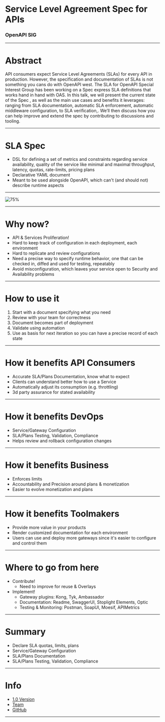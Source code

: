 # Service Level Agreement Spec for APIs
### OpenAPI SIG

---
# Abstract
API consumers expect Service Level Agreements (SLAs) for every API in production. However, the specification and documentation of SLAs is not something you cans do with OpenAPI west.
The SLA for OpenAPI Special Interest Group has been working on a Spec  express SLA definitions that works hand in hand with OAS.
In this talk, we will present the current state of the Spec , as well as the main use cases and benefits it leverages: ranging from SLA documentation, automatic SLA enforcement, automatic middleware configuration, to SLA verification,.
We’ll then discuss how you can help improve and extend the spec by contributing to discussions and tooling.

---
# SLA Spec

- DSL for defining a set of metrics and constraints regarding service availability, quality of the service like minimal and maximal throughput, latency, quotas, rate-limits, pricing plans
- Declarative YAML document
- Meant to be used alongside OpenAPI, which can't (and should not) describe runtime aspects

---

![75%](https://www.openapis.org/wp-content/uploads/sites/3/2021/03/SLA-concepts.png)

---
# Why now?

- API & Services Proliferation!
- Hard to keep track of configuration in each deployment, each environment
- Hard to replicate and review configurations
- Need a precise way to specify runtime behavior, one that can be checked in, diffed and used for testing, repeatably
- Avoid misconfiguration, which leaves your service open to Security and Availability problems

---
# How to use it

1. Start with a document specifying what you need
2. Review with your team for correctness
3. Document becomes part of deployment
4. Validate using automation
5. Use as basis for next iteration so you can have a precise record of each state

---
# How it benefits API Consumers

- Accurate SLA/Plans Documentation, know what to expect
- Clients can understand better how to use a Service
- Automatically adjust its consumption (e.g. throttling)
- 3d party assurance for stated availability

---
# How it benefits DevOps

- Service/Gateway Configuration
- SLA/Plans Testing, Validation, Compliance
- Helps review and rollback configuration changes

---
# How it benefits Business

- Enforces limits
- Accountability and Precision around plans & monetization
- Easier to evolve monetization and plans

---
# How it benefits Toolmakers

- Provide more value in your products
- Render customized documentation for each environment
- Users can use and deploy more gateways since it's easier to configure and control them

---
# Where to go from here

- Contribute!
    - Need to improve for reuse & Overlays
- Implement!
    - Gateway plugins: Kong, Tyk, Ambassador
    - Documentation: Readme, SwaggerUI, Stoplight Elements, Optic
    - Testing & Monitoring: Postman, SoapUI, Moesif, APIMetrics

---
# Summary

- Declare SLA quotas, limits, plans
- Service/Gateway Configuration
- SLA/Plans Documentation
- SLA/Plans Testing, Validation, Compliance

---
# Info

- [1.0 Version](https://github.com/isa-group/SLA4OAI-Specification/blob/main/versions/1.0.0-Draft.md)
- [Team](https://github.com/isa-group/SLA4OAI-TC)
- [GitHub](https://github.com/isa-group/SLA4OAI-Specification)

---
